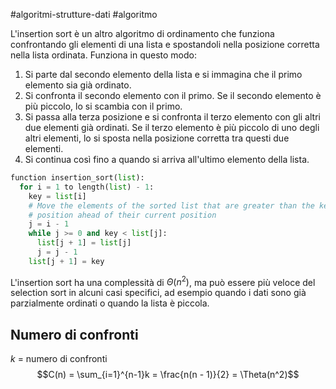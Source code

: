 #algoritmi-strutture-dati #algoritmo 

L'insertion sort è un altro algoritmo di ordinamento che funziona confrontando gli elementi di una lista e spostandoli nella posizione corretta nella lista ordinata. Funziona in questo modo:

1.  Si parte dal secondo elemento della lista e si immagina che il primo elemento sia già ordinato.
2.  Si confronta il secondo elemento con il primo. Se il secondo elemento è più piccolo, lo si scambia con il primo.
3.  Si passa alla terza posizione e si confronta il terzo elemento con gli altri due elementi già ordinati. Se il terzo elemento è più piccolo di uno degli altri elementi, lo si sposta nella posizione corretta tra questi due elementi.
4.  Si continua così fino a quando si arriva all'ultimo elemento della lista.

```python
function insertion_sort(list):
  for i = 1 to length(list) - 1:
    key = list[i]
    # Move the elements of the sorted list that are greater than the key, one
    # position ahead of their current position
    j = i - 1
    while j >= 0 and key < list[j]:
      list[j + 1] = list[j]
      j = j - 1
    list[j + 1] = key
```

L'insertion sort ha una complessità di $\Theta(n^2)$, ma può essere più veloce del selection sort in alcuni casi specifici, ad esempio quando i dati sono già parzialmente ordinati o quando la lista è piccola.

## Numero di confronti

$k$ = numero di confronti
$$C(n) = \sum_{i=1}^{n-1}k = \frac{n(n - 1)}{2} = \Theta(n^2)$$